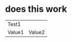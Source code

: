 <!DOCTYPE html>
<html lang="en">
 
<h1>does this work</h1>

<table>
 <tr>
  <td>Test1</td>
 </tr>
 <tr>
  <td>Value1</td>
  <td>Value2</td>
 </tr>
</table>

</html>
